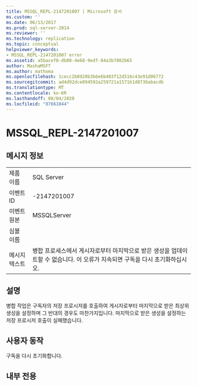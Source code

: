 ```yaml
---
title: MSSQL_REPL-2147201007 | Microsoft 문서
ms.custom: ''
ms.date: 06/13/2017
ms.prod: sql-server-2014
ms.reviewer: ''
ms.technology: replication
ms.topic: conceptual
helpviewer_keywords:
- MSSQL_REPL-2147201007 error
ms.assetid: a5bacef8-db88-4e68-9edf-84a3b7082b65
author: MashaMSFT
ms.author: mathoma
ms.openlocfilehash: 1cecc2b8920b3b6e6b403f12d516c43e91d06772
ms.sourcegitcommit: ad4d92dce894592a259721a1571b1d8736abacdb
ms.translationtype: MT
ms.contentlocale: ko-KR
ms.lasthandoff: 08/04/2020
ms.locfileid: "87661044"
---
```

# <a name="mssql_repl-2147201007"></a>MSSQL_REPL-2147201007
    
## <a name="message-details"></a>메시지 정보  
  
|||  
|-|-|  
|제품 이름|SQL Server|  
|이벤트 ID|-2147201007|  
|이벤트 원본|MSSQLServer|  
|심볼 이름||  
|메시지 텍스트|병합 프로세스에서 게시자로부터 마지막으로 받은 생성을 업데이트할 수 없습니다. 이 오류가 지속되면 구독을 다시 초기화하십시오.|  
  
## <a name="explanation"></a>설명  
 병합 작업은 구독자의 저장 프로시저를 호출하여 게시자로부터 마지막으로 받은 최상위 생성을 설정하며 그 반대의 경우도 마찬가지입니다. 마지막으로 받은 생성을 설정하는 저장 프로시저 호출이 실패했습니다.  
  
## <a name="user-action"></a>사용자 동작  
 구독을 다시 초기화합니다.  
  
## <a name="internal-only"></a>내부 전용  
  
